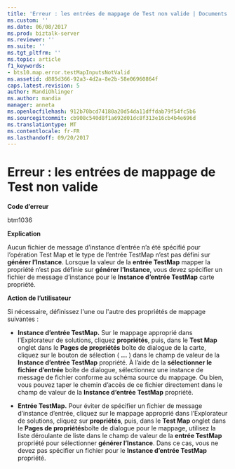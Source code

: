 ```yaml
---
title: 'Erreur : les entrées de mappage de Test non valide | Documents Microsoft'
ms.custom: ''
ms.date: 06/08/2017
ms.prod: biztalk-server
ms.reviewer: ''
ms.suite: ''
ms.tgt_pltfrm: ''
ms.topic: article
f1_keywords:
- bts10.map.error.testMapInputsNotValid
ms.assetid: d885d366-92a3-4d2a-8e2b-58e06960864f
caps.latest.revision: 5
author: MandiOhlinger
ms.author: mandia
manager: anneta
ms.openlocfilehash: 912b70bcd74180a20d54da11dffdab79f54fc5b6
ms.sourcegitcommit: cb908c540d8f1a692d01dc8f313e16cb4b4e696d
ms.translationtype: MT
ms.contentlocale: fr-FR
ms.lasthandoff: 09/20/2017
---
```

# <a name="error---test-map-inputs-not-valid"></a>Erreur : les entrées de mappage de Test non valide
**Code d’erreur**  
  
 btm1036  
  
 **Explication**  
  
 Aucun fichier de message d’instance d’entrée n’a été spécifié pour l’opération Test Map et le type de l’entrée TestMap n’est pas défini sur **générer l’Instance**. Lorsque la valeur de la **entrée TestMap** mapper la propriété n’est pas définie sur **générer l’Instance**, vous devez spécifier un fichier de message d’instance pour le **Instance d’entrée TestMap** carte propriété.  
  
 **Action de l’utilisateur**  
  
 Si nécessaire, définissez l'une ou l'autre des propriétés de mappage suivantes :  
  
-   **Instance d’entrée TestMap.** Sur le mappage approprié dans l’Explorateur de solutions, cliquez **propriétés**, puis, dans le **Test Map** onglet dans le **Pages de propriétés** boîte de dialogue de la carte, cliquez sur le bouton de sélection ( **...** ) dans le champ de valeur de la **Instance d’entrée TestMap** propriété. À l’aide de la **sélectionner le fichier d’entrée** boîte de dialogue, sélectionnez une instance de message de fichier conforme au schéma source du mappage. Ou bien, vous pouvez taper le chemin d’accès de ce fichier directement dans le champ de valeur de la **Instance d’entrée TestMap** propriété.  
  
-   **Entrée TestMap.** Pour éviter de spécifier un fichier de message d’instance d’entrée, cliquez sur le mappage approprié dans l’Explorateur de solutions, cliquez sur **propriétés**, puis, dans le **Test Map** onglet dans le **Pages de propriétés**boîte de dialogue pour le mappage, utilisez la liste déroulante de liste dans le champ de valeur de la **entrée TestMap** propriété pour sélectionner **générer l’Instance**. Dans ce cas, vous ne devez pas spécifier un fichier pour le **Instance d’entrée TestMap** propriété.